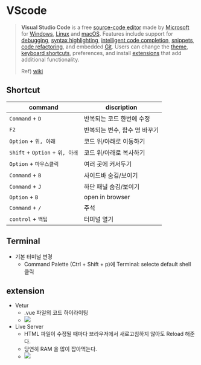 # VScode

> **Visual Studio Code** is a free [source-code editor](https://en.wikipedia.org/wiki/Source-code_editor) made by [Microsoft](https://en.wikipedia.org/wiki/Microsoft) for [Windows](https://en.wikipedia.org/wiki/Windows), [Linux](https://en.wikipedia.org/wiki/Linux) and [macOS](https://en.wikipedia.org/wiki/MacOS). Features include support for [debugging](https://en.wikipedia.org/wiki/Debugging), [syntax highlighting](https://en.wikipedia.org/wiki/Syntax_highlighting), [intelligent code completion](https://en.wikipedia.org/wiki/Intelligent_code_completion), [snippets](https://en.wikipedia.org/wiki/Snippet_(programming)), [code refactoring](https://en.wikipedia.org/wiki/Code_refactoring), and embedded [Git](https://en.wikipedia.org/wiki/Git). Users can change the [theme](https://en.wikipedia.org/wiki/Theme_(computing)), [keyboard shortcuts](https://en.wikipedia.org/wiki/Keyboard_shortcut), preferences, and install [extensions](https://en.wikipedia.org/wiki/Plug-in_(computing)) that add additional functionality.
>
> Ref) [wiki](https://en.wikipedia.org/wiki/Visual_Studio_Code)



## Shortcut

| command                         | discription                   |
| ------------------------------- | ----------------------------- |
| `Command` + `D`                 | 반복되는 코드 한번에 수정     |
| `F2`                            | 반복되는 변수, 함수 명 바꾸기 |
| `Option` + `위, 아래`           | 코드 위/아래로 이동하기       |
| `Shift` + `Option` + `위, 아래` | 코드 위/아래로 복사하기       |
| `Option` + `마우스클릭`         | 여러 곳에 커서두기            |
| `Command` + `B`                 | 사이드바 숨김/보이기          |
| `Command` + `J`                 | 하단 패널 숨김/보이기         |
| `Option` + `B`                  | open in browser               |
| `Command` + `/`                 | 주석                          |
| `control` + `백팁`              | 터미널 열기                   |



## Terminal

- 기본 터미널 변경
  - Command Palette (Ctrl + Shift + p)에 Terminal: selecte default shell 클릭



## extension

- Vetur
  - .vue 파일의 코드 하이라이팅
  - ![](https://img1.daumcdn.net/thumb/R720x0.q80/?scode=mtistory2&fname=http%3A%2F%2Fcfile8.uf.tistory.com%2Fimage%2F9999BA365E1B7CF4095093)
- Live Server
  - HTML 파일이 수정될 때마다 브라우저에서 새로고침하지 않아도 Reload 해준다.
  - 당연히 RAM 을 많이 잡아먹는다.
  - ![](https://t1.daumcdn.net/cfile/tistory/99ED303359C47A6B25)